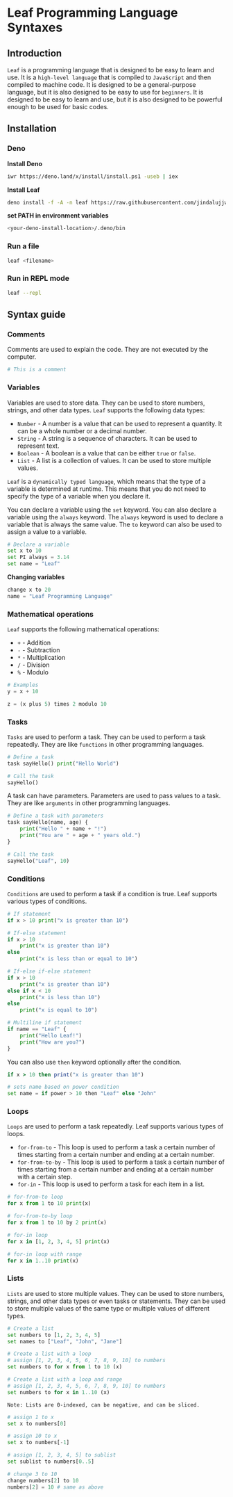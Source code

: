# Leaf Programming Language Syntaxes

## Introduction

`Leaf` is a programming language that is designed to be easy to learn and use. It is a `high-level language` that is compiled to `JavaScript` and then compiled to machine code. It is designed to be a general-purpose language, but it is also designed to be easy to use for `beginners`. It is designed to be easy to learn and use, but it is also designed to be powerful enough to be used for basic codes.

## Installation

### Deno

**Install Deno**
```sh
iwr https://deno.land/x/install/install.ps1 -useb | iex
```

**Install Leaf**
```sh
deno install -f -A -n leaf https://raw.githubusercontent.com/jindalujjwal0720/leaf-min/master/leaf.min.js
```

**set PATH in environment variables**
```sh
<your-deno-install-location>/.deno/bin
```

### Run a file
    
```sh
leaf <filename>
```

### Run in REPL mode
    
```sh
leaf --repl
```

## Syntax guide

### Comments

Comments are used to explain the code. They are not executed by the computer.
    
```py
# This is a comment
```

### Variables

Variables are used to store data. They can be used to store numbers, strings, and other data types. `Leaf` supports the following data types:

- `Number` - A number is a value that can be used to represent a quantity. It can be a whole number or a decimal number.
- `String` - A string is a sequence of characters. It can be used to represent text.
- `Boolean` - A boolean is a value that can be either `true` or `false`.
- `List` - A list is a collection of values. It can be used to store multiple values.

`Leaf` is a `dynamically typed language`, which means that the type of a variable is determined at runtime. This means that you do not need to specify the type of a variable when you declare it.

You can declare a variable using the `set` keyword. You can also declare a variable using the `always` keyword. The `always` keyword is used to declare a variable that is always the same value. The `to` keyword can also be used to assign a value to a variable. 

```py
# Declare a variable
set x to 10
set PI always = 3.14
set name = "Leaf"
```

**Changing variables**

```py
change x to 20
name = "Leaf Programming Language"
```

### Mathematical operations

`Leaf` supports the following mathematical operations:

- `+` - Addition
- `-` - Subtraction
- `*` - Multiplication
- `/` - Division
- `%` - Modulo

```py
# Examples
y = x + 10

z = (x plus 5) times 2 modulo 10
```

### Tasks

`Tasks` are used to perform a task. They can be used to perform a task repeatedly. They are like `functions` in other programming languages.

```py
# Define a task
task sayHello() print("Hello World")

# Call the task
sayHello()
```

A task can have parameters. Parameters are used to pass values to a task. They are like `arguments` in other programming languages.

```py
# Define a task with parameters
task sayHello(name, age) {
    print("Hello " + name + "!")
    print("You are " + age + " years old.")
}

# Call the task
sayHello("Leaf", 10)
```

### Conditions

`Conditions` are used to perform a task if a condition is true. Leaf supports various types of conditions.

```py
# If statement
if x > 10 print("x is greater than 10")
```
```py
# If-else statement
if x > 10
    print("x is greater than 10")
else
    print("x is less than or equal to 10")
```
```py
# If-else if-else statement
if x > 10
    print("x is greater than 10")
else if x < 10
    print("x is less than 10")
else
    print("x is equal to 10")
```
```py
# Multiline if statement
if name == "Leaf" {
    print("Hello Leaf!")
    print("How are you?")
}
```

You can also use `then` keyword optionally after the condition.

```ruby
if x > 10 then print("x is greater than 10")
```
```py
# sets name based on power condition
set name = if power > 10 then "Leaf" else "John"
```

### Loops

`Loops` are used to perform a task repeatedly. Leaf supports various types of loops.

- `for-from-to` - This loop is used to perform a task a certain number of times starting from a certain number and ending at a certain number.
- `for-from-to-by` - This loop is used to perform a task a certain number of times starting from a certain number and ending at a certain number with a certain step.
- `for-in` - This loop is used to perform a task for each item in a list.

```py
# for-from-to loop
for x from 1 to 10 print(x)
```
```py
# for-from-to-by loop
for x from 1 to 10 by 2 print(x)
```
```py
# for-in loop
for x in [1, 2, 3, 4, 5] print(x)

# for-in loop with range
for x in 1..10 print(x)
```

### Lists

`Lists` are used to store multiple values. They can be used to store numbers, strings, and other data types or even tasks or statements. They can be used to store multiple values of the same type or multiple values of different types.

```py
# Create a list
set numbers to [1, 2, 3, 4, 5]
set names to ["Leaf", "John", "Jane"]

# Create a list with a loop
# assign [1, 2, 3, 4, 5, 6, 7, 8, 9, 10] to numbers
set numbers to for x from 1 to 10 (x)

# Create a list with a loop and range
# assign [1, 2, 3, 4, 5, 6, 7, 8, 9, 10] to numbers
set numbers to for x in 1..10 (x)
```

`Note: Lists are 0-indexed, can be negative, and can be sliced.`
```py
# assign 1 to x
set x to numbers[0]

# assign 10 to x
set x to numbers[-1]

# assign [1, 2, 3, 4, 5] to sublist
set sublist to numbers[0..5]

# change 3 to 10
change numbers[2] to 10
numbers[2] = 10 # same as above
```
